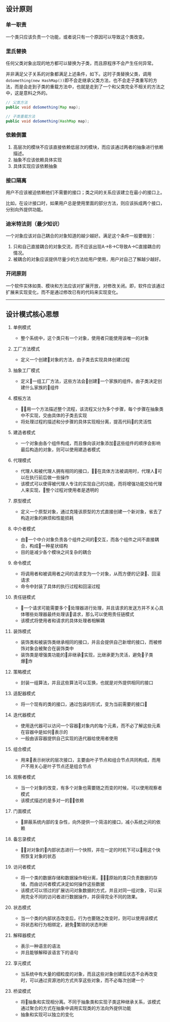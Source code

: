 
## 设计原则

### 单一职责

一个类只应该负责一个功能，或者说只有一个原因可以导致这个类改变。

### 里氏替换

任何父类对象出现的地方都可以替换为子类，而且原程序不会产生任何异常。

并非满足父子关系的对象都满足上述条件，如下。这时子类替换父类，调用`doSomething(new HashMap())`即不会走继承父类方法，也不会走子类重写的方法，而是会走到子类的重载方法中，也就是走到了一个和父类完全不相关的方法之中，这是意料之外的。

```java
// 父类方法
public void doSomething(Map map);

// 子类重载方法
public void doSomething(HashMap map);
```

### 依赖倒置

1. 高层次的模块不应该直接依赖低层次的模块，而应该通过两者的抽象进行依赖描述。  
2. 抽象不应该依赖具体实现
3. 具体实现应该依赖抽象

### 接口隔离

用户不应该被迫依赖他们不需要的接口；类之间的关系应该建立在最小的接口上。

比如，在设计接口时，如果用户总是使用里面的部分方法，则应该拆成两个接口，分别向外提供功能。

### 迪米特法则（最少知识）

一个对象应该对自己耦合的对象知道的越少越好。满足这个条件一般要做到： 
1. 只和自己直接耦合的对象交流，而不应该出现A->B->C导致A->C直接耦合的情况。
2. 被耦合的对象应该提供尽量少的方法给用户使用，用户对自己了解越少越好。

### 开闭原则

一个软件实体如类、模块和方法应该对扩展开放，对修改关闭。即，软件应该通过扩展来实现变化，而不是通过修改已有的代码来实现变化。

-------

## 设计模式核心思想

1. 单例模式  
    - 整个系统中，这个类只有一个对象，使用者只能使用该唯一的对象  

2. 工厂方法模式    
    - 定义一个创建对象的方法，由子类去实现具体创建过程

3. 抽象工厂模式   
    - 定义一组工厂方法，这些方法会创建一个家族的组件。由子类决定创建什么家族的组件  

4. 模板方法  
    - 用一个方法描述整个流程，该流程又分为多个步骤，每个步骤在抽象类中不实现，交由具体的子类去实现
    - 将处理过程的描述和分步骤的具体实现相分离，提高代码的灵活性

5. 建造者模式
    - 一个对象由各个组件构成，而且像向该对象添加这些组件的顺序会影响最后构造的对象，则可以使用建造者模式

6. 代理模式
    - 代理人和被代理人拥有相同的接口，在具体方法被调用时，代理人可以在执行前后做一些操作
    - 该模式可以使得被代理人专注的实现自己的功能，而将增强功能交给代理人来实现，整个过程对使用者是透明的

7. 原型模式
    - 定义一个原型对象，通过克隆该原型的方式直接创建一个新对象，省去了构造对象的麻烦和性能损耗

8. 中介者模式
    - 由一个中介对象负责各个组件之间的交互，而各个组件之间不直接耦合，构成一种星状结构
    - 目的是减少各个模块之间复杂的耦合

9. 命令模式  
    - 将调用者和被调用者之间的请求变为一个对象，从而方便的记录、回滚请求
    - 命令中封装了具体的执行过程和回滚过程

10. 责任链模式
    - 一个请求可能需要多个处理器进行处理，并且请求的发送方并不关心具体哪些处理器最终处理该请求，那么可以使用责任链模式
    - 该模式将使用者和请求的具体处理者相解耦

11. 装饰模式
    -  装饰类和被装饰类继承相同的接口，并且会提供自己新增的接口，而被修饰对象会被聚合在装饰类中
    -  装饰类是增强类功能的非继承实现，比继承更为灵活，避免子类爆炸

12. 策略模式
    - 封装一组算法，并且这些算法可以互换，也就是对外提供相同的接口

13. 适配器模式  
    - 将一个现有的类的接口，通过包装的形式，变为当前需要的接口

14. 迭代器模式
    - 使用迭代器可以访问一个容器对象内的每个元素，而不必了解这些元素在容器中是如何表示的  
    - 一般由该容器提供自己实现的迭代器给使用者使用

15. 组合模式   
    - 用来表示树状的层次接口，主要由叶子节点和组合节点共同构成，而用户不用关心是叶子节点还是组合节点

16. 观察者模式   
    - 当一个对象的改变，有多个对象也需要随之而变的时候，可以使用观察者模式
    - 该模式描述的是多对一的依赖   

17. 门面模式   
    - 屏蔽系统内部的复杂性，向外提供一个简洁的接口，减小系统之间的依赖

18. 备忘录模式   
    - 对对象的内部状态进行一个快照，并在一定的时机下可以用这个快照恢复对象的状态  

19. 访问者模式   
    - 将一个类的数据存储和数据操作相分离，原始的类只负责数据的存储，而由访问者模式决定如何操作这些数据
    - 该模式可以领过的扩展访问对象数据的方式，并且对同一组对象，可以采用完全不同的访问者进行数据操作，并获得完全不同的效果。   

20. 状态模式   
    - 当一个类的内部状态改变后，行为也要随之改变时，则可以使用该模式   
    - 将状态和行为相绑定，避免繁琐的状态判断

21. 解释器模式   
    - 表示一种语言的语法
    - 并且能够解释该语言下的语句

22. 享元模式
    - 当系统中有大量的细粒度的对象，而且这些对象创建后状态不会再改变时，可以通过资源池的方式共享这些对象，而不必每次创建一个

23. 桥梁模式   
    - 将抽象和实现相分离。不同于抽象类和实现子类这种继承关系，该模式通过聚合的方式在抽象中调用实现类的方法向外提供功能   
    - 抽象和实现可以独立的变化